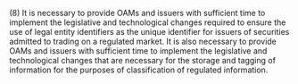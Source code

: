 (8) It is necessary to provide OAMs and issuers with sufficient time to implement the legislative and technological changes required to ensure the use of legal entity identifiers as the unique identifier for issuers of securities admitted to trading on a regulated market. It is also necessary to provide OAMs and issuers with sufficient time to implement the legislative and technological changes that are necessary for the storage and tagging of information for the purposes of classification of regulated information.
